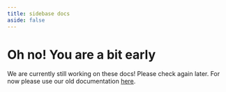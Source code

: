```yaml
---
title: sidebase docs
aside: false
---
```


# Oh no! You are a bit early

We are currently still working on these docs! Please check again later.
For now please use our old documentation [here](https://github.com/sidebase/sidebase#quick-start).
